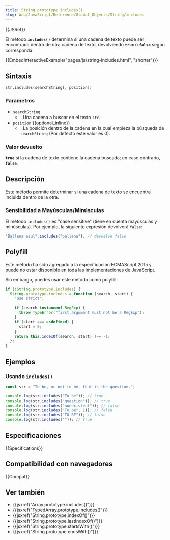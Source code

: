 ```yaml
---
title: String.prototype.includes()
slug: Web/JavaScript/Reference/Global_Objects/String/includes
---
```


{{JSRef}}

El método **`includes()`** determina si una cadena de texto puede ser encontrada dentro de otra cadena de texto, devolviendo **`true`** o **`false`** según corresponda.

{{EmbedInteractiveExample("pages/js/string-includes.html", "shorter")}}

## Sintaxis

```
str.includes(searchString[, position])
```

### Parametros

- `searchString`
  - : Una cadena a buscar en el texto _`str`_.
- `position` {{optional_inline}}
  - : La posición dentro de la cadena en la cual empieza la búsqueda de `searchString` (Por defecto este valor es 0).

### Valor devuelto

**`true`** si la cadena de texto contiene la cadena buscada; en caso contrario, **`false`**.

## Descripción

Este método permite determinar si una cadena de texto se encuentra incluida dentro de la otra.

### Sensibilidad a Mayúsculas/Minúsculas

El método `includes()` es "case sensitive" (tiene en cuenta mayúsculas y minúsculas). Por ejemplo, la siguiente expresión devolverá `false`:

```js
"Ballena azul".includes("ballena"); // devuelve false
```

## Polyfill

Este método ha sido agregado a la especificación ECMAScript 2015 y puede no estar disponible en toda las implementaciones de JavaScript.

Sin embargo, puedes usar este método como polyfill:

```js
if (!String.prototype.includes) {
  String.prototype.includes = function (search, start) {
    "use strict";

    if (search instanceof RegExp) {
      throw TypeError("first argument must not be a RegExp");
    }
    if (start === undefined) {
      start = 0;
    }
    return this.indexOf(search, start) !== -1;
  };
}
```

## Ejemplos

### Usando `includes()`

```js
const str = "To be, or not to be, that is the question.";

console.log(str.includes("To be")); // true
console.log(str.includes("question")); // true
console.log(str.includes("nonexistent")); // false
console.log(str.includes("To be", 1)); // false
console.log(str.includes("TO BE")); // false
console.log(str.includes("")); // true
```

## Especificaciones

{{Specifications}}

## Compatibilidad con navegadores

{{Compat}}

## Ver también

- {{jsxref("Array.prototype.includes()")}}
- {{jsxref("TypedArray.prototype.includes()")}}
- {{jsxref("String.prototype.indexOf()")}}
- {{jsxref("String.prototype.lastIndexOf()")}}
- {{jsxref("String.prototype.startsWith()")}}
- {{jsxref("String.prototype.endsWith()")}}

